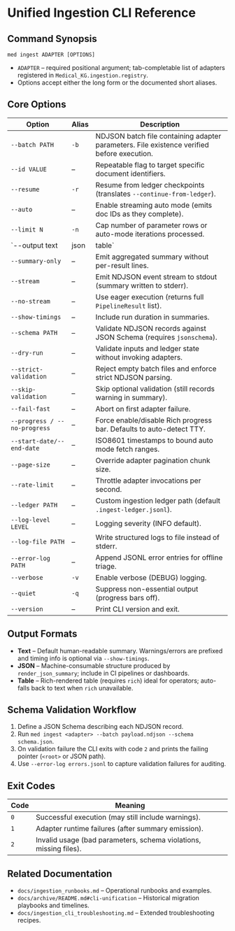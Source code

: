 # Unified Ingestion CLI Reference

## Command Synopsis

```
med ingest ADAPTER [OPTIONS]
```

- `ADAPTER` – required positional argument; tab-completable list of adapters registered in `Medical_KG.ingestion.registry`.
- Options accept either the long form or the documented short aliases.

## Core Options

| Option | Alias | Description |
| --- | --- | --- |
| `--batch PATH` | `-b` | NDJSON batch file containing adapter parameters. File existence verified before execution. |
| `--id VALUE` | – | Repeatable flag to target specific document identifiers. |
| `--resume` | `-r` | Resume from ledger checkpoints (translates `--continue-from-ledger`). |
| `--auto` | – | Enable streaming auto mode (emits doc IDs as they complete). |
| `--limit N` | `-n` | Cap number of parameter rows or auto-mode iterations processed. |
| `--output text|json|table` | `-o` | Select output format (text default, JSON for automation, Rich table for operators). |
| `--summary-only` | – | Emit aggregated summary without per-result lines. |
| `--stream` | – | Emit NDJSON event stream to stdout (summary written to stderr). |
| `--no-stream` | – | Use eager execution (returns full `PipelineResult` list). |
| `--show-timings` | – | Include run duration in summaries. |
| `--schema PATH` | – | Validate NDJSON records against JSON Schema (requires `jsonschema`). |
| `--dry-run` | – | Validate inputs and ledger state without invoking adapters. |
| `--strict-validation` | – | Reject empty batch files and enforce strict NDJSON parsing. |
| `--skip-validation` | – | Skip optional validation (still records warning in summary). |
| `--fail-fast` | – | Abort on first adapter failure. |
| `--progress / --no-progress` | – | Force enable/disable Rich progress bar. Defaults to auto-detect TTY.
| `--start-date/--end-date` | – | ISO8601 timestamps to bound auto mode fetch ranges. |
| `--page-size` | – | Override adapter pagination chunk size. |
| `--rate-limit` | – | Throttle adapter invocations per second. |
| `--ledger PATH` | – | Custom ingestion ledger path (default `.ingest-ledger.jsonl`). |
| `--log-level LEVEL` | – | Logging severity (INFO default). |
| `--log-file PATH` | – | Write structured logs to file instead of stderr. |
| `--error-log PATH` | – | Append JSONL error entries for offline triage. |
| `--verbose` | `-v` | Enable verbose (DEBUG) logging. |
| `--quiet` | `-q` | Suppress non-essential output (progress bars off). |
| `--version` | – | Print CLI version and exit. |

## Output Formats

- **Text** – Default human-readable summary. Warnings/errors are prefixed and timing info is optional via `--show-timings`.
- **JSON** – Machine-consumable structure produced by `render_json_summary`; include in CI pipelines or dashboards.
- **Table** – Rich-rendered table (requires `rich`) ideal for operators; auto-falls back to text when `rich` unavailable.

## Schema Validation Workflow

1. Define a JSON Schema describing each NDJSON record.
2. Run `med ingest <adapter> --batch payload.ndjson --schema schema.json`.
3. On validation failure the CLI exits with code `2` and prints the failing pointer (`<root>` or JSON path).
4. Use `--error-log errors.jsonl` to capture validation failures for auditing.

## Exit Codes

| Code | Meaning |
| --- | --- |
| `0` | Successful execution (may still include warnings). |
| `1` | Adapter runtime failures (after summary emission). |
| `2` | Invalid usage (bad parameters, schema violations, missing files). |

## Related Documentation

- `docs/ingestion_runbooks.md` – Operational runbooks and examples.
- `docs/archive/README.md#cli-unification` – Historical migration playbooks and timelines.
- `docs/ingestion_cli_troubleshooting.md` – Extended troubleshooting recipes.


